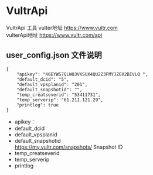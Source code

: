 # VultrApi
VultrApi 工具
vulter地址  https://www.vultr.com  
vulterApi地址  https://www.vultr.com/api

## user_config.json 文件说明
~~~ 
{
    "apikey": "K6EYWS7QLWO3VKSUX4QU2Z3FMYJZGV2BIVLQ ",
    "default_dcid": "5",
    "default_vpsplanid": "201",
    "default_snapshotid": "",
    "temp_creatseverid": "53411731",
    "temp_serverip": "61.211.121.29",
    "printlog": true
}
~~~ 
- apikey：
- default_dcid
- default_vpsplanid
- default_snapshotid  
    https://my.vultr.com/snapshots/ Snapshot ID
- temp_creatseverid
- temp_serverip
- printlog